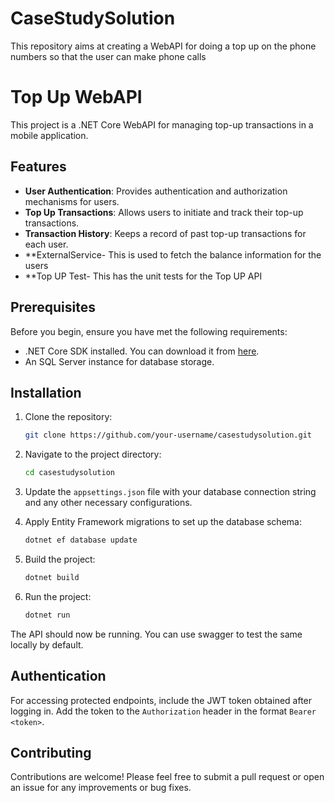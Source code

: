 # CaseStudySolution
This repository aims at creating a WebAPI for doing a top up on the phone numbers so that the user can make phone calls

# Top Up WebAPI

This project is a .NET Core WebAPI for managing top-up transactions in a mobile application.

## Features

- **User Authentication**: Provides authentication and authorization mechanisms for users.
- **Top Up Transactions**: Allows users to initiate and track their top-up transactions.
- **Transaction History**: Keeps a record of past top-up transactions for each user.
- **ExternalService- This is used to fetch the balance information for the users
- **Top UP Test- This has the unit tests for the Top UP API

## Prerequisites

Before you begin, ensure you have met the following requirements:
- .NET Core SDK installed. You can download it from [here](https://dotnet.microsoft.com/download).
- An SQL Server instance for database storage.
  
## Installation

1. Clone the repository:
    ```bash
    git clone https://github.com/your-username/casestudysolution.git
    ```

2. Navigate to the project directory:
    ```bash
    cd casestudysolution
    ```

3. Update the `appsettings.json` file with your database connection string and any other necessary configurations.

4. Apply Entity Framework migrations to set up the database schema:
    ```bash
    dotnet ef database update
    ```

5. Build the project:
    ```bash
    dotnet build
    ```

6. Run the project:
    ```bash
    dotnet run
    ```

The API should now be running. You can use swagger to test the same  locally  by default.


## Authentication

For accessing protected endpoints, include the JWT token obtained after logging in. Add the token to the `Authorization` header in the format `Bearer <token>`.

## Contributing

Contributions are welcome! Please feel free to submit a pull request or open an issue for any improvements or bug fixes.
